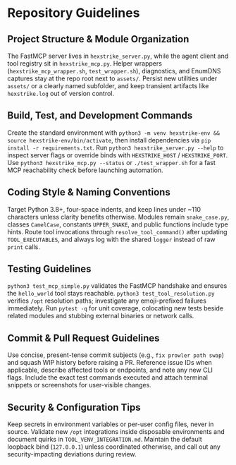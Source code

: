 # Repository Guidelines

## Project Structure & Module Organization
The FastMCP server lives in `hexstrike_server.py`, while the agent client and tool registry sit in `hexstrike_mcp.py`. Helper wrappers (`hexstrike_mcp_wrapper.sh`, `test_wrapper.sh`), diagnostics, and EnumDNS captures stay at the repo root next to `assets/`. Persist new utilities under `assets/` or a clearly named subfolder, and keep transient artifacts like `hexstrike.log` out of version control.

## Build, Test, and Development Commands
Create the standard environment with `python3 -m venv hexstrike-env && source hexstrike-env/bin/activate`, then install dependencies via `pip install -r requirements.txt`. Run `python3 hexstrike_server.py --help` to inspect server flags or override binds with `HEXSTRIKE_HOST` / `HEXSTRIKE_PORT`. Use `python3 hexstrike_mcp.py --status` or `./test_wrapper.sh` for a fast MCP reachability check before launching automation.

## Coding Style & Naming Conventions
Target Python 3.8+, four-space indents, and keep lines under ~110 characters unless clarity benefits otherwise. Modules remain `snake_case.py`, classes `CamelCase`, constants `UPPER_SNAKE`, and public functions include type hints. Route tool invocations through `resolve_tool_command()` after updating `TOOL_EXECUTABLES`, and always log with the shared `logger` instead of raw `print` calls.

## Testing Guidelines
`python3 test_mcp_simple.py` validates the FastMCP handshake and ensures the `hello_world` tool stays reachable. `python3 test_tool_resolution.py` verifies `/opt` resolution paths; investigate any emoji-prefixed failures immediately. Run `pytest -q` for unit coverage, colocating new tests beside related modules and stubbing external binaries or network calls.

## Commit & Pull Request Guidelines
Use concise, present-tense commit subjects (e.g., `fix prowler path swap`) and squash WIP history before raising a PR. Reference issue IDs when applicable, describe affected tools or endpoints, and note any new CLI flags. Include the exact test commands executed and attach terminal snippets or screenshots for user-visible changes.

## Security & Configuration Tips
Keep secrets in environment variables or per-user config files, never in source. Validate new `/opt` integrations inside disposable environments and document quirks in `TOOL_VENV_INTEGRATION.md`. Maintain the default loopback bind (`127.0.0.1`) unless coordinated otherwise, and call out any security-impacting deviations during review.
